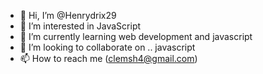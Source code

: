 - 👋 Hi, I’m @Henrydrix29
- 👀 I’m interested in JavaScript
- 🌱 I’m currently learning web development and javascript
- 💞️ I’m looking to collaborate on .. javascript
- 📫 How to reach me (clemsh4@gmail.com)

<!---
Henrydrix29/Henrydrix29 is a ✨ special ✨ repository because its `README.md` (this file) appears on your GitHub profile.
You can click the Preview link to take a look at your changes.
--->
